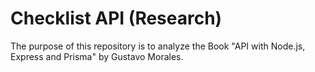 # Checklist API (Research)

The purpose of this repository is to analyze the Book 
"API with Node.js, Express and Prisma" by Gustavo Morales.
